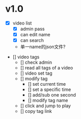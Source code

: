 # v1.0

- [x] video list
    - [x] admin pass
    - [x] can edit name
    - [x] can search
    - 单一name的json文件?
- [] video tags
    - [] check admin
    - [] read all tags of a video
    - [] video set tag
    - [] modify tag
        - [] set current time
        - [] set a specific time
        - [] add/sub one second
        - [] modify tag name
    - [] click and jump to play
    - [] copy tag link

